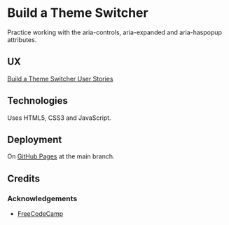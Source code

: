 # Build a Theme Switcher

Practice working with the aria-controls, aria-expanded and aria-haspopup attributes.

## UX

[Build a Theme Switcher User Stories](https://www.freecodecamp.org/learn/full-stack-developer/lab-theme-switcher/lab-theme-switcher)

## Technologies

Uses HTML5, CSS3 and JavaScript.

## Deployment

On [GitHub Pages](https://derektypist.github.io/build-a-theme-switcher) at the main branch.

## Credits

### Acknowledgements

- [FreeCodeCamp](https://www.freecodecamp.org)
